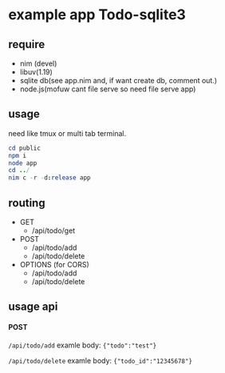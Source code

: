 # example app Todo-sqlite3

## require
- nim (devel)
- libuv(1.19)
- sqlite db(see app.nim and, if want create db, comment out.)
- node.js(mofuw cant file serve so need file serve app)

## usage
need like tmux or multi tab terminal.

```nim
cd public
npm i
node app
cd ../
nim c -r -d:release app
```

## routing
- GET
  - /api/todo/get
- POST
  - /api/todo/add
  - /api/todo/delete
- OPTIONS (for CORS)
  - /api/todo/add
  - /api/todo/delete

## usage api
#### POST
`/api/todo/add` examle body:
`{"todo":"test"}`

`/api/todo/delete` examle body:
`{"todo_id":"12345678"}`